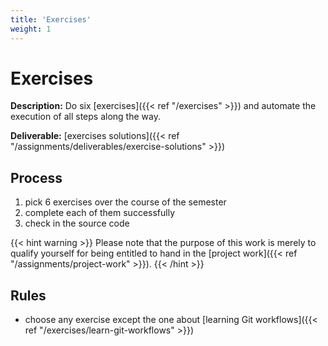 ```yaml
---
title: 'Exercises'
weight: 1
---
```



Exercises
=========


__Description:__ Do six [exercises]({{< ref "/exercises" >}}) and automate the execution of all steps along the way.

__Deliverable:__ [exercises solutions]({{< ref "/assignments/deliverables/exercise-solutions" >}})


## Process

1. pick 6 exercises over the course of the semester
2. complete each of them successfully
3. check in the source code

{{< hint warning >}}
Please note that the purpose of this work is merely to qualify yourself for being entitled to hand in the
[project work]({{< ref "/assignments/project-work" >}}).
{{< /hint >}}


## Rules

* choose any exercise except the one about [learning Git workflows]({{< ref "/exercises/learn-git-workflows" >}})
